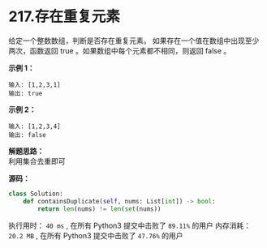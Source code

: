 # 217.存在重复元素

给定一个整数数组，判断是否存在重复元素。
如果存在一个值在数组中出现至少两次，函数返回 true 。如果数组中每个元素都不相同，则返回 false 。

**示例 1：**

```code
输入: [1,2,3,1]  
输出: true
```

**示例 2：**

```code
输入: [1,2,3,4]
输出: false
```

**解题思路：**  
利用集合去重即可

**源码：**  
```python
class Solution:
    def containsDuplicate(self, nums: List[int]) -> bool:
        return len(nums) != len(set(nums))
```
执行用时： `40 ms` , 在所有 Python3 提交中击败了 `89.11%` 的用户
内存消耗： `20.2 MB` , 在所有 Python3 提交中击败了 `47.76%` 的用户
